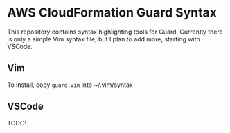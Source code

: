 # AWS CloudFormation Guard Syntax

This repository contains syntax highlighting tools for Guard. 
Currently there is only a simple Vim syntax file, but I plan to add more, 
starting with VSCode.

## Vim

To install, copy `guard.vim` into ~/.vim/syntax

## VSCode

TODO!

